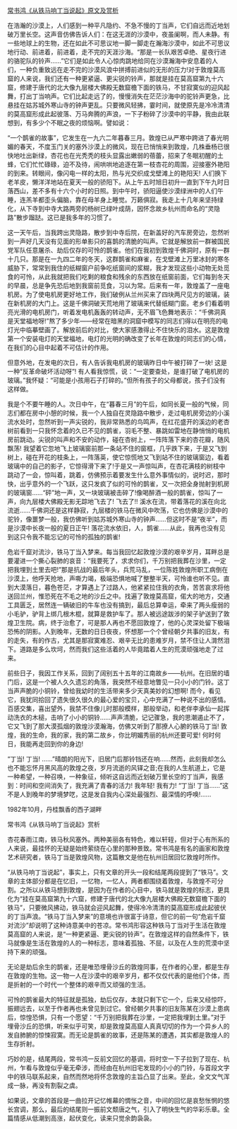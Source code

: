 [常书鸿《从铁马响丁当说起》原文及赏析](https://www.vrrw.net/wx/10920.html)

在浩瀚的沙漠上，人们感到一种平凡隐约、不急不慢的丁当声，它们自远而近地划破万里长空。这声音仿佛告诉人们：在这无涯的沙漠中，夜虽阑啊，而人未静。有一些地球上的生物，还在如此不可思议地一脚一脚走在瀚海沙漠中，如此不可思议地行动、前进着，前进着，走不完的天涯沙海。“那是一长队艰苦卓绝、星夜行进的骆驼队的铃声……”它们是如此令人心惊肉跳地给同在沙漠瀚海中安息着的人们，一种负重致远在走不完的沙漠风浪中拼搏前进似的无形的压力!对于敦煌莫高窟的人来说，我们还有一种更紧逼、更尖锐的铃声，那就是挂在莫高窟第九十六窟，修建于唐代的北大像九层楼大佛殿无数窟檐下面的铁马，不甘寂寞似的迎风起舞，打出丁当响声。它们比起走远了的，慢慢消失在茫茫沙海中的驼铃声更急，比悬挂在姑苏城外寒山寺的钟声更乱。只要微风轻拂，霎时间，就使原先是冷冷清清的莫高窟形成此起彼落、万马奔腾的声浪，一下子粉碎了沙漠中的平静，我由此联想到，有多少个不眠之夜的烦恼啊。譬如说：

“一个鹊雀的故事”，它发生在一九六二年暮春三月。敦煌已从严寒中跨进了春光明媚的春天，不度玉门关的塞外沙漠上的微风，现在已悄悄来到敦煌，几株垂杨已很快地吐出新绿，杏花也在光秃秃的枝头显露出嫩弱的蓓蕾，招来了冬眠初醒的土蜂，它们忙忙碌碌，迫不及待，闹哄哄地追逐在第一枝杏花的周围，迎接塞外艳阳的到来。转眼间，像闪电一样的太阳，热与光交织成戈壁滩上的艳阳天! 人们换下老羊皮，懒洋洋地站在夏天一般的骄阳下。从上午五时旭日初升一直到下午九时日落西山，差不多有十六个小时的日照。到中午时，骄阳逼使沙漠绿洲中的人们午睡，连羔羊都歪头偏脑，靠在母羊身上睡觉。万籁俱寂。我走上十几年来坚持绿化，从下寺到中寺大路两旁的杨树已绿叶成荫，因怀念故乡杭州而命名的“灵隐路”散步蹓跶。这已是我多年的习惯了。



这一天午后，当我跨出灵隐路，散步到中寺后院，在新盖好的汽车房旁边，忽然听到一声好几天没有见面的形单影只的喜鹊的清脆的叫声。它就是解放前一群被国民党军队任意屠杀、劫后仅存的可怜的鹊雀。他们在我初到敦煌千佛洞时，原有一群十几只。那是在一九四二年的冬天，这群鹊雀和麻雀，在戈壁滩上万里冰封的寒冬威胁下，常常到我住的纸糊窗户前争吃纸窗间的浆糊，我才发现这些小动物无处觅食的可怜，从此我就把我们吃剩的粮食和残余的东西放在纸窗前面，它们每到冬天的早晨，总是争先恐后地到我窗前觅食，习以为常。后来有一年，敦煌盖了一座电机房。为了使电机房更好地工作，我们破例从兰州买来了四块两尺见方的玻璃，装在新机房的大门上。这是千佛洞破天荒地用了玻璃来代替纸糊门窗。老乡们看着明亮光滑的电机房门，听着发电机轰轰的转动声，无不眉飞色舞地表示：“千佛洞真是天堂福地呀!”熬了多少年——经常在暗黑的洞窟中模写的同志们得以在明亮的电灯光中临摹壁画了。解放前后的对比，使大家感激得止不住快乐的泪水。这是敦煌第一个安装电灯的天堂福地，电灯的光明的确改变了长年在敦煌的同志们的心情，在我们的心目中起着不可估计的作用。

但意外地，在发电的次日，有人告诉我电机房的玻璃昨日中午被打碎了一块! 这是一种“反革命破坏活动呀”! 有人看我惊慌，说：“一定要查处，是谁打破了电机房的玻璃。”我怀疑：“可能是小孩用石子打碎的。”但所有孩子的父母都说，孩子们没有这样做。

我是个不要午睡的人。次日中午，在“暮春三月”的午后，如同长夏一般的气候，同志们都在房中小憩的时候，我一个人独自在灵隐路中散步，走过电机房旁边的小溪流水处时，忽然听到一声尖锐的，我非常熟悉的鸟鸣声，在红花盛开的溪边的老杏树前看到一只我怀念着的久已不见的鹊雀，羽毛不整、暴跳如雷地在静悄悄的电机房前跳动。尖锐的叫声和不安的动作，碰在杏树上，一阵阵落下来的杏花瓣，随风飘荡! 我望着它忽地飞上玻璃窗前那一条站不住的窗框，几乎跌下来，于是又飞到树上，碰在开花的枝条上，一阵落英，使它惊慌地又飞到站不住的玻璃窗边，看着玻璃中的自己的影子，它惊得滑下来了!于是又一声惊叫声，在杏花满枝的树枝中跳动了一会，惊叫着，跳着，仿佛预示着要发生什么意外事情似的，说时迟，那时快，出乎意外的一个飞跃，这只发疯了似的可怜的鹊雀，又一次把全身抛射到机房的玻璃窗……“砰”地一声，又一块玻璃被击碎了!像喝醉酒一般的鹊雀，惊叫了一声，向九层楼大佛殿无影无踪地飞去了! 飞去了!! 溪水在流，带着落花的溪在向北流逝……千佛洞还是这样静寂，九层楼的铁马在微风中吹荡，它也仿佛是沙漠中的驼铃，像噩梦一般，我仿佛听到姑苏城外寒山寺的钟声……但这时不是“夜半”，而是沙漠中长夜一般的夏日正午! 落花流水依旧，人，鹊雀……从此，我再也没有见到这只令我不能忘记的可怜的孤独的鹊雀!

危岩千窟对流沙，铁马丁当入梦来。每当我回忆起敦煌沙漠的艰辛岁月，耳畔总是要灌进一个撕心裂肺的哀音：“我要死了，求求你们，千万别把我葬在沙里，一定把我埋到土里去吧!”那是抗战的最后年头，兵荒马乱，一位陈姓敦煌所职工病倒在沙漠上，他呼天抢地，声嘶力竭，极端恐惧地喊了整整半天，可怜谁也听不见。直到大漠落日，暮色苍茫，才算遇上了过路人，他紧紧拉住我的衣角，苦苦哀求将他送回兰州，惟恐死在不毛之地的沙丘之中。找遍了敦煌莫高窟，偌大的地方，交通工具匮乏，居然连一辆破旧的牛车也没有搞到，最后总算幸运，牵来了两头瘦弱的小毛驴，驴背上绑几根木棍，就算是救护车了。那人被远途跋涉的架子驴送到了敦煌卫生院。病，终于治愈了，可是那人再也不愿回敦煌了，他的心灵深处留下极端恐怖的阴影。人到晚年，无数的日日夜夜，怀想那一个个曾经朝夕共事的旧友，有的走失，有的作古，尤其是那寂寞难忍、艰辛无比的患难岁月，禁不住让人潸然泪下。道路是多么坎坷，然而我们这些活着的人毕竟踏着人生的荒漠顽强地走了过来。

前些日子，我因工作关系，回到了阔别五十五年的江南故乡——杭州。在旧居的墙门后，这是一个被人久久遗忘的角落，我突然不经意地瞥见一只小小的门铃。这丁当声声脆的小铜铃，曾给我幼时的生活带来多少天真美妙的幻想啊! 而今，看见它，我犹同拾回了遗失很久很久的最心爱的宝贝，心中充满了一种说不出的感情。百感交集，喜出望外，我禁不住像儿时那般模样，那般举动，和老伴李承仙一起挥动洗衣的木槌，击响了小小的铜铃……声声清脆，记记骤急，我的思潮遏止不了，它又飞到了那大漠孤烟的敦煌沙漠瀚海，仿佛又听到了那撩人心腑的铁马丁当! 敦煌，我的生命，我的家，我的第二故乡，你比明媚秀丽的杭州还要可爱! 何时何日，我能再走回到你的身边!

“丁当! 丁当! ……”晴朗的阳光下，旧居门后那铃铛还在响……然而，此刻我却怎么也不能忘怀月黑风高的敦煌之夜，岁月流逝的风铎之音;在我的人生航道上，它是一种希望，一种召唤，一种象征，倾听这自远而近划破万里长空的丁当声，我感到：时间和空间消失了，我充满了青春的活力! 我年轻! 我有力! “丁当! 丁当……”这不是人到晚年的梦境梦呓，这是发自我内心深处最强烈、最深情的呼唤!……

1982年10月，丹桂飘香的西子湖畔

常书鸿《从铁马响丁当说起》赏析

杏花春雨江南，铁马秋风塞外。两种美丽各有特色，难以轩轾，但对于心有所系的人来说，最挂怀的无疑是始终萦绕在心里的那种景致。常书鸿是有名的画家和敦煌艺术研究者，铁马丁当是敦煌风物，这篇散文是他在杭州旧居回忆敦煌时所作。

“从铁马响丁当说起”，事实上，只有文章的开头一段和结尾两段提到了“铁马”。文章的主体部分都是在忆旧，一忆物，一忆人，两者都围绕着敦煌，与敦煌不可分割。之所以从铁马想到敦煌，是因为在作者的心目中，铁马就是敦煌的标志，更具化为“挂在莫高窟第九十六窟，修建于唐代的北大像九层楼大佛殿无数窟檐下面的铁马”，只要微风拂动，铁马就会迎风起舞，使得冷冷清清的莫高窟形成此起彼伏的丁当声浪。“铁马丁当入梦来”的意境也许很富于诗意，但它的前一句“危岩千窟对流沙”却说明了这种诗意美中的苍凉。常书鸿形容这种铁马丁当对于生活在敦煌莫高窟的人来说，是“一种更紧逼、更尖锐的铃声”。在敦煌这样的自然条件下，铁马就像是生活在敦煌的人的一种标志，意味着孤独、不屈，以及在人生的荒漠中坚持下来的顽强。

无论是劫后余生的鹊雀，还是唯恐埋骨沙丘的敦煌同事，在作者的心里，都是生存在敦煌的生物。这一物一人在沙漠中的艰辛岁月，都不仅仅代表的是他们个体，而是折射的一个时代一个整体的艰辛而又顽强的生活。

可怜的鹊雀最大的特征就是孤独，劫后仅存，本就只剩下它一个，后来又经惊吓，振翅远去，以至于作者再也未曾见到过它。曾经朝夕共事的旧友陈某在沙漠上患病后，惊惶恐惧，只有一个愿望：“千万别把我葬在沙里，一定把我埋到土里。”对于埋骨沙丘的恐惧，听来似乎可笑，却是敦煌莫高窟人真真切切的作为一个异乡人的发自肺腑的惊悚寂寞。而无论是鹊雀的故事，还是陈某的遭遇，其实都是敦煌人的生存折射。

巧妙的是，结尾两段，常书鸿一反前文回忆的基调，将时空一下子拉到了现在、杭州，乍看与敦煌似乎毫无牵涉，而经由在杭州旧宅发现的小小的门铃，与首段文字中的铁马联系起来，自然而然地将怀念敦煌的主旨凸显了出来。至此，全文文气浑成一脉，再没有割裂之虞。

如果说，文章的首段是一曲拉开记忆帷幕的惆怅之音，中间的回忆是哀愁怅惘的悠长宫调，那么，最后的结尾则一振前文颓唐之气，引入了明快生气的华彩乐章。全篇情感从低潮到高涨，起伏变化，读来只觉余韵袅袅。

